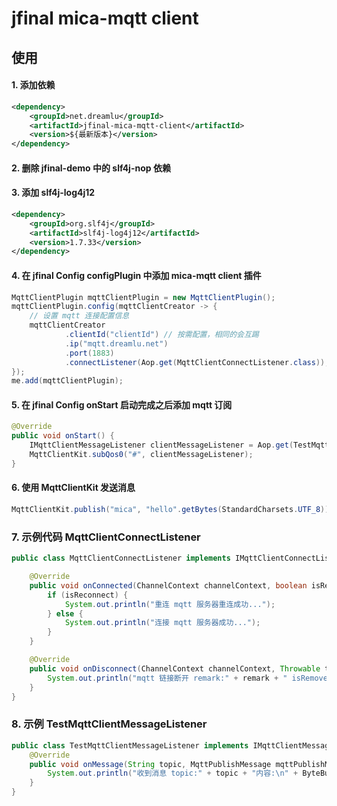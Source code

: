 # jfinal mica-mqtt client

## 使用

#### 1. 添加依赖
```xml
<dependency>
	<groupId>net.dreamlu</groupId>
	<artifactId>jfinal-mica-mqtt-client</artifactId>
	<version>${最新版本}</version>
</dependency>
```

#### 2. 删除 jfinal-demo 中的 slf4j-nop 依赖

#### 3. 添加 slf4j-log4j12
```xml
<dependency>
	<groupId>org.slf4j</groupId>
	<artifactId>slf4j-log4j12</artifactId>
	<version>1.7.33</version>
</dependency>
```

#### 4. 在 jfinal Config configPlugin 中添加 mica-mqtt client 插件
```java
MqttClientPlugin mqttClientPlugin = new MqttClientPlugin();
mqttClientPlugin.config(mqttClientCreator -> {
	// 设置 mqtt 连接配置信息
	mqttClientCreator
			.clientId("clientId") // 按需配置，相同的会互踢
			.ip("mqtt.dreamlu.net")
			.port(1883)
			.connectListener(Aop.get(MqttClientConnectListener.class));
});
me.add(mqttClientPlugin);
```

#### 5. 在 jfinal Config onStart 启动完成之后添加 mqtt 订阅
```java
@Override
public void onStart() {
    IMqttClientMessageListener clientMessageListener = Aop.get(TestMqttClientMessageListener.class);
    MqttClientKit.subQos0("#", clientMessageListener);
}
```

#### 6. 使用 MqttClientKit 发送消息
```java
MqttClientKit.publish("mica", "hello".getBytes(StandardCharsets.UTF_8));
```

### 7. 示例代码 MqttClientConnectListener
```java
public class MqttClientConnectListener implements IMqttClientConnectListener {

    @Override
    public void onConnected(ChannelContext channelContext, boolean isReconnect) {
        if (isReconnect) {
            System.out.println("重连 mqtt 服务器重连成功...");
        } else {
            System.out.println("连接 mqtt 服务器成功...");
        }
    }

    @Override
    public void onDisconnect(ChannelContext channelContext, Throwable throwable, String remark, boolean isRemove) {
        System.out.println("mqtt 链接断开 remark:" + remark + " isRemove:" + isRemove);
    }
}
```

### 8. 示例 TestMqttClientMessageListener
```java
public class TestMqttClientMessageListener implements IMqttClientMessageListener {
    @Override
    public void onMessage(String topic, MqttPublishMessage mqttPublishMessage, ByteBuffer byteBuffer) {
        System.out.println("收到消息 topic:" + topic + "内容:\n" + ByteBufferUtil.toString(byteBuffer));
    }
}
```